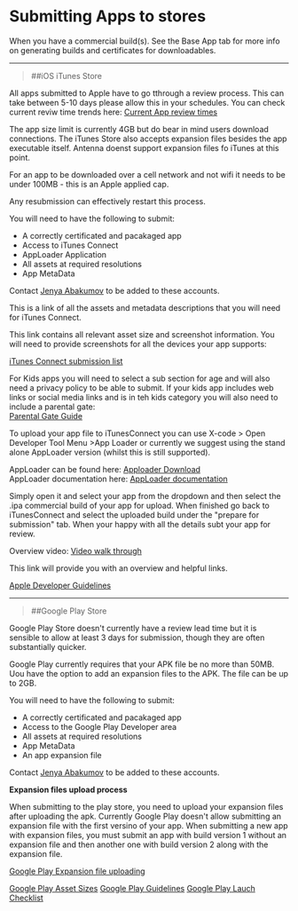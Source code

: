 
<h1>Submitting Apps to stores</h1>

When you have a commercial build(s). 
See the Base App tab for more info on generating builds and certificates for downloadables.

----
>##iOS iTunes Store

All apps submitted to Apple have to go tthrough a review process.
This can take between 5-10 days please allow this in your schedules.
You can check current reviw time trends here: 
[Current App review times](http://appreviewtimes.com/)

The app size limit is currently 4GB but do bear in mind users download connections.
The iTunes Store also accepts expansion files besides the app executable itself.
Antenna doenst support expansion files fo iTunes at this point.

For an app to be downloaded over a cell network and not wifi it needs to be under 100MB - this is an Apple applied cap.

Any resubmission can effectively restart this process.

You will need to have the following to submit:  

 - A correctly certificated and pacakaged app
 - Access to iTunes Connect
 - AppLoader Application
 - All assets at required resolutions
 - App MetaData

Contact [Jenya Abakumov](mailto:jabakumov@antennainternational.com) to be added to these accounts.

This is a link of all the assets and metadata descriptions that you will need for iTunes Connect. 

This link contains all relevant asset size and screenshot information.
You will need to provide screenshots for all the devices your app supports: 

[iTunes Connect submission list](https://developer.apple.com/library/ios/documentation/LanguagesUtilities/Conceptual/iTunesConnect_Guide/Appendices/Properties.html)

For Kids apps you will need to select a sub section for age and will also need a privacy policy to be able to submit.
If your kids app includes web links or social media links and is in teh kids category you will also need to include a parental gate:  
[Parental Gate Guide](https://developer.apple.com/app-store/parental-gates/)  

To upload your app file to iTunesConnect you can use X-code > Open Developer Tool Menu >App Loader or currently we suggest using the stand alone AppLoader version (whilst this is still supported).

AppLoader can be found here:
[Apploader Download](https://itunesconnect.apple.com/apploader/ApplicationLoader_3.0.dmg)  
AppLoader documentation here:
[AppLoader documentation](http://help.apple.com/itc/apploader/)

Simply open it and select your app from the dropdown and then select the .ipa commercial build of your app for upload. 
When finished go back to iTunesConnect and select the uploaded build under the "prepare for submission" tab.
When your happy with all the details subt your app for review.  






Overview video:
[Video walk through](https://drive.google.com/file/d/0B-4IrW_F-LIRM1V6UjcwdnpTOE0/view?usp=sharing)

This link will provide you with an overview and helpful links.

[Apple Developer Guidelines](https://developer.apple.com/appstore/guidelines.html)


----

>##Google Play Store

Google Play Store doesn't currently have a review lead time but it is sensible to allow at least 3 days for submission, though they are often substantially quicker.

Google Play currently requires that your APK file be no more than 50MB. 
Uou have the option to add an expansion files to the APK. The file can be up to 2GB.

You will need to have the following to submit:

- A correctly certificated and pacakaged app
- Access to the Google Play Developer area
- All assets at required resolutions
- App MetaData
- An app expansion file

Contact [Jenya Abakumov](mailto:jabakumov@antennainternational.com) to be added to these accounts.

**Expansion files upload process**

When submitting to the play store, you need to upload your expansion files after uploading the apk. Currently Google Play doesn't allow submitting an expansion file with the first versino of your app. When submitting a new app with expansion files, you must submit an app with build version 1 without an expansion file and then another one with build version 2 along with the expansion file.

[Google Play Expansion file uploading](https://support.google.com/googleplay/android-developer/answer/2481797?hl=en-GB)

[Google Play Asset Sizes](https://support.google.com/googleplay/android-developer/answer/1078870)
[Google Play Guidelines](http://developer.android.com/distribute/googleplay/publish/preparing.html)
[Google Play Lauch Checklist](http://developer.android.com/distribute/googleplay/publish/preparing.html)
